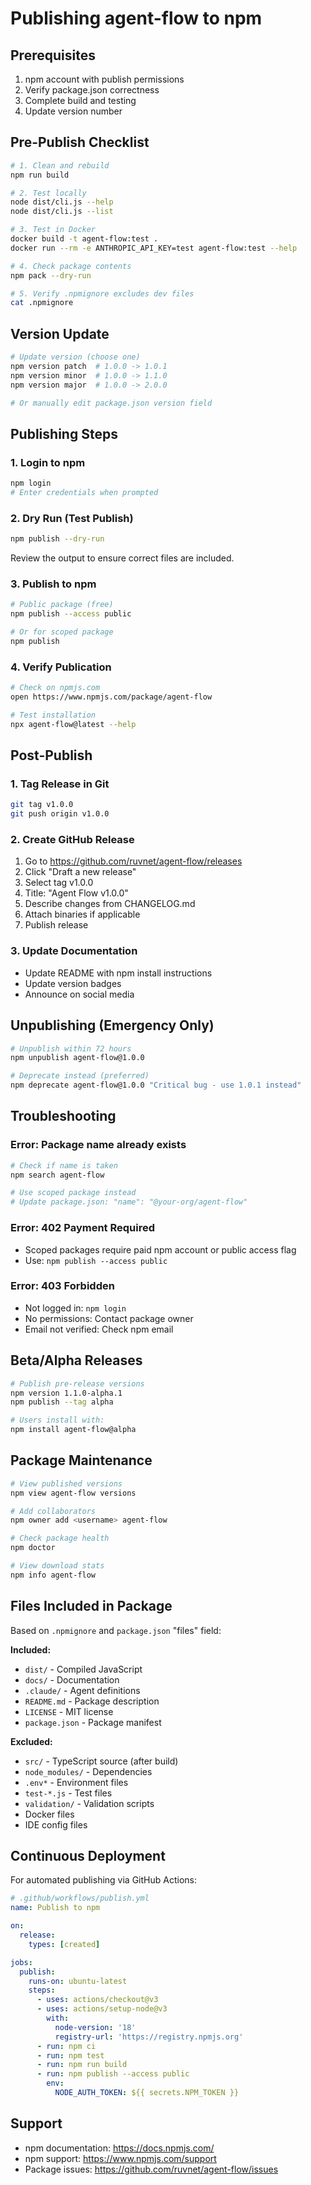 # Publishing agent-flow to npm

## Prerequisites

1. npm account with publish permissions
2. Verify package.json correctness
3. Complete build and testing
4. Update version number

## Pre-Publish Checklist

```bash
# 1. Clean and rebuild
npm run build

# 2. Test locally
node dist/cli.js --help
node dist/cli.js --list

# 3. Test in Docker
docker build -t agent-flow:test .
docker run --rm -e ANTHROPIC_API_KEY=test agent-flow:test --help

# 4. Check package contents
npm pack --dry-run

# 5. Verify .npmignore excludes dev files
cat .npmignore
```

## Version Update

```bash
# Update version (choose one)
npm version patch  # 1.0.0 -> 1.0.1
npm version minor  # 1.0.0 -> 1.1.0
npm version major  # 1.0.0 -> 2.0.0

# Or manually edit package.json version field
```

## Publishing Steps

### 1. Login to npm

```bash
npm login
# Enter credentials when prompted
```

### 2. Dry Run (Test Publish)

```bash
npm publish --dry-run
```

Review the output to ensure correct files are included.

### 3. Publish to npm

```bash
# Public package (free)
npm publish --access public

# Or for scoped package
npm publish
```

### 4. Verify Publication

```bash
# Check on npmjs.com
open https://www.npmjs.com/package/agent-flow

# Test installation
npx agent-flow@latest --help
```

## Post-Publish

### 1. Tag Release in Git

```bash
git tag v1.0.0
git push origin v1.0.0
```

### 2. Create GitHub Release

1. Go to https://github.com/ruvnet/agent-flow/releases
2. Click "Draft a new release"
3. Select tag v1.0.0
4. Title: "Agent Flow v1.0.0"
5. Describe changes from CHANGELOG.md
6. Attach binaries if applicable
7. Publish release

### 3. Update Documentation

- Update README with npm install instructions
- Update version badges
- Announce on social media

## Unpublishing (Emergency Only)

```bash
# Unpublish within 72 hours
npm unpublish agent-flow@1.0.0

# Deprecate instead (preferred)
npm deprecate agent-flow@1.0.0 "Critical bug - use 1.0.1 instead"
```

## Troubleshooting

### Error: Package name already exists

```bash
# Check if name is taken
npm search agent-flow

# Use scoped package instead
# Update package.json: "name": "@your-org/agent-flow"
```

### Error: 402 Payment Required

- Scoped packages require paid npm account or public access flag
- Use: `npm publish --access public`

### Error: 403 Forbidden

- Not logged in: `npm login`
- No permissions: Contact package owner
- Email not verified: Check npm email

## Beta/Alpha Releases

```bash
# Publish pre-release versions
npm version 1.1.0-alpha.1
npm publish --tag alpha

# Users install with:
npm install agent-flow@alpha
```

## Package Maintenance

```bash
# View published versions
npm view agent-flow versions

# Add collaborators
npm owner add <username> agent-flow

# Check package health
npm doctor

# View download stats
npm info agent-flow
```

## Files Included in Package

Based on `.npmignore` and `package.json` "files" field:

**Included:**
- `dist/` - Compiled JavaScript
- `docs/` - Documentation
- `.claude/` - Agent definitions
- `README.md` - Package description
- `LICENSE` - MIT license
- `package.json` - Package manifest

**Excluded:**
- `src/` - TypeScript source (after build)
- `node_modules/` - Dependencies
- `.env*` - Environment files
- `test-*.js` - Test files
- `validation/` - Validation scripts
- Docker files
- IDE config files

## Continuous Deployment

For automated publishing via GitHub Actions:

```yaml
# .github/workflows/publish.yml
name: Publish to npm

on:
  release:
    types: [created]

jobs:
  publish:
    runs-on: ubuntu-latest
    steps:
      - uses: actions/checkout@v3
      - uses: actions/setup-node@v3
        with:
          node-version: '18'
          registry-url: 'https://registry.npmjs.org'
      - run: npm ci
      - run: npm test
      - run: npm run build
      - run: npm publish --access public
        env:
          NODE_AUTH_TOKEN: ${{ secrets.NPM_TOKEN }}
```

## Support

- npm documentation: https://docs.npmjs.com/
- npm support: https://www.npmjs.com/support
- Package issues: https://github.com/ruvnet/agent-flow/issues
